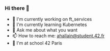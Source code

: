 ### Hi there 👋

- 🔭 I'm currently working on ft_services
- 🌱 I'm currently learning Kubernetes
- 💬 Ask me about what you want
- 📫 How to reach me: ahallain@student.42.fr
- 🎒 I'm at school 42 Paris
